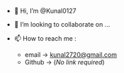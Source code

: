 - 👋 Hi, I’m @Kunal0127

- 💞️ I’m looking to collaborate on ...
- 📫 How to reach me :
      <ul><li>email -> kunal2720@gmail.com</li>
             <li>Github -> (<i>No link required</i>)</li></ul>
<!---
Kunal0127/Kunal0127 is a ✨ special ✨ repository because its `README.md` (this file) appears on your GitHub profile.
You can click the Preview link to take a look at your changes.
--->
